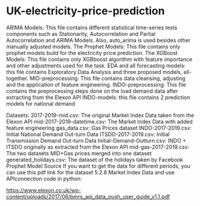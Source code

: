 # UK-electricity-price-prediction

ARIMA Models: This file contains different statistical time-series tests components such as Stationarity, Autocorrelation and Partial Autocorrelation and ARIMA Models. Also, auto_arima is used besides other manually adjusted models.
The Prophet Models: This file contains only prophet models build for the electricity price prediction.
The XGBoost Models: This file contains only XGBboost algorithm with feature importance and other adjustments used for the task.
EDA and all forecasting models: this file contains Exploratory Data Analysis and three proposed models, all-together.
MID-preprocessing: This file contains data cleansing, adjusting and the application of feature engineering.
INDO-preprocessing: This file contains the preprocessing steps done on the load demand data after extracting from the Elexon API
INDO-models: this file contains 2 prediction models for national demand

Datasets:
2017-2019-mid.csv: The original Market Index Data taken from the Elexon API
mid-2017-2019-datetime.csv: The Market Index Data with added feature engineering
gas_data.csv: Gas Prices dataset 
INDO-2017-2019.csv: Initial National Demand Out-turn Data 
ITSDO-2017-2019.csv: Initial Transmission Demand Out-turn Data
Initial-Demand-Outturn.csv: INDO + ITSDO originally as extracted from the Elexon API
mid-gas-2017-2019.csv: The two datasets MID+Gas prices merged into one dataset
generated_holidays.csv: The dataset of the holidays taken by Facebook Prophet Model Source
If you want to get the data for different periods, you can use this pdf link for the dataset 5.2.8 Market Index Data and use APIconnection code in python:

https://www.elexon.co.uk/wp-content/uploads/2017/06/bmrs_api_data_push_user_guide_v1.1.pdf
